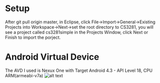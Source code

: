 Setup
====
After git pull origin master, in Eclipse, click File->Import->General->Existing Projects into Workspace->Next->set the root directory to CS3281, you will see a project called cs3281simple in the Projects Window, click Next or Finish to import the porject.

Android Virtual Device
====
The AVD I used is Nexux One with Target Android 4.3 - API Level 18, CPU ARM(armeabi-v7a)
![alt text](https://github.com/BeatTheBuzzer/CS3281/tree/master/cs3281simple/AVD.jpg)